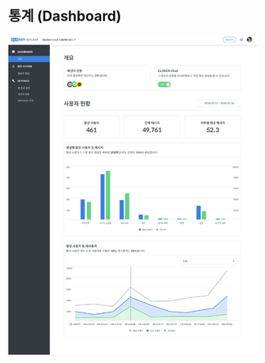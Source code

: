 # 통계 \(Dashboard\)

![&#xD1B5;&#xACC4;\(Dashboard\) &#xD654;&#xBA74; &#xC608;&#xC2DC;](../.gitbook/assets/openbeta_builder_dashboard_.png)

